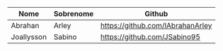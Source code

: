 | Nome | Sobrenome | Github |
|--- |--- |--- |
| Abrahan | Arley | https://github.com/IAbrahanArley |
|Joallysson |Sabino | https://github.com/JSabino95 |